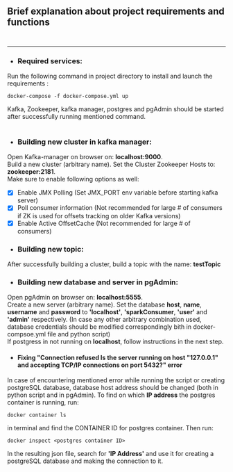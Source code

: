 ## Brief explanation about project requirements and functions<br/> <br/>
------------------------------------------------------
* ### Required services:

Run the following command in project directory to install and launch the requirements :
```
docker-compose -f docker-compose.yml up
```
Kafka, Zookeeper, kafka manager, postgres and pgAdmin should be started after successfully running mentioned command. <br/> <br/>
* ### Building new cluster in kafka manager:<br/>
Open Kafka-manager on browser on: **localhost:9000**. <br/> 
Build a new cluster (arbitrary name). Set the Cluster Zookeeper Hosts to: **zookeeper:2181**. <br/> 
Make sure to enable following options as well:
 <br/>
- [x] Enable JMX Polling (Set JMX_PORT env variable before starting kafka server)
- [x] Poll consumer information (Not recommended for large # of consumers if ZK is used for offsets tracking on older Kafka versions)
- [x] Enable Active OffsetCache (Not recommended for large # of consumers)

* ### Building new topic: <br/>
After successfully building a cluster, build a topic with the name: **testTopic** 

* ### Building new database and server in pgAdmin: <br/>
Open pgAdmin on browser on: **localhost:5555**. <br/> 
Create a new server (arbitrary name). 
Set the database **host**, **name**, **username** and **password** to **'localhost'**, **'sparkConsumer**, **'user'** and **'admin'** respectively. (In case any other arbitrary combination used, database credentials should be modified correspondingly bith in docker-compsoe.yml file and python script) <br/>
If postgress in not running on **localhost**, follow instructions in the next step. 

* #### Fixing "Connection refused Is the server running on host "127.0.0.1" and accepting TCP/IP connections on port 5432?" error
In case of encountering mentioned error while running the script or creating postgreSQL database, database host address should be changed (both in python script and in pgAdmin). To find on which **IP address** the postgres container is running, run:
```
docker container ls
```

in terminal and find the CONTAINER ID for postgres container. Then run:
```
docker inspect <postgres container ID>
```
In the resulting json file, search for **'IP Address'** and use it for creating a postgreSQL database and making the connection to it. 
